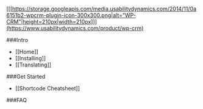 [[[https://storage.googleapis.com/media.usabilitydynamics.com/2014/11/0a6151b2-wpcrm-plugin-icon-300x300.png|alt="WP-CRM"|height=210px|width=210px]]](https://www.usabilitydynamics.com/product/wp-crm)

###Intro
* [[Home]]
* [[Installing]]
* [[Translating]]

###Get Started

* [[Shortcode Cheatsheet]]

###FAQ
